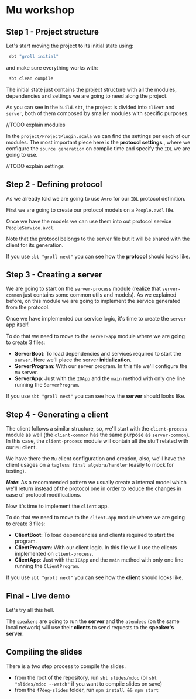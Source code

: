 # Mu workshop

## Step 1 - Project structure

Let's start moving the project to its initial state using:
 
```bash
 sbt "groll initial"
```

and make sure everything works with:

```bash
 sbt clean compile
```

The initial state just contains the project structure with all the modules, 
dependencies and settings we are going to need along the project.

As you can see in the `build.sbt`, the project is divided into `client` and `server`, 
both of them composed by smaller modules with specific purposes.

//TODO explain modules

In the `project/ProjectPlugin.scala` we can find the settings per each of our modules.
The most important piece here is the **protocol settings** ,
where we configure the `source generation` on compile time and specify the `IDL` we are going to use.

//TODO explain settings

## Step 2 - Defining protocol

As we already told we are going to use `Avro` for our `IDL` protocol definition.

First we are going to create our protocol models on a `People.avdl` file.

Once we have the models we can use them into out protocol service `PeopleService.avdl`.

Note that the protocol belongs to the server file but it will be shared with the client for its generation.

If you use `sbt "groll next"` you can see how the **protocol** should looks like.

## Step 3 - Creating a server

We are going to start on the `server-process` module (realize that `server-common` just contains some common utils and models).
As we explained before, on this module we are going to implement the service generated from the protocol.

Once we have implemented our service logic, it's time to create the `server` app itself.

To do that we need to move to the `server-app` module where we are going to create 3 files:

 - **ServerBoot**: To load dependencies and services required to start the `server`. Here we'll place the server **initialization**.
 - **ServerProgram**: With our server program. In this file we'll configure the `Mu` server.
 - **ServerApp**: Just with the `IOApp` and the `main` method with only one line running the `ServerProgram`.

If you use `sbt "groll next"` you can see how the **server** should looks like.

## Step 4 - Generating a client

The client follows a similar structure, so, 
we'll start with the `client-process` module as well (the `client-common` has the same purpose as `server-common`).
In this case, the `client-process` module will contain all the stuff related with our `Mu` client.

We have there the `Mu` client configuration and creation, also, 
we'll have the client usages on a `tagless final algebra/handler` (easily to mock for testing).

***Note***: As a recommended pattern we usually create a internal model
 which we'll return instead of the protocol one in order to reduce the changes in case of protocol modifications.

Now it's time to implement the `client` app.

To do that we need to move to the `client-app` module where we are going to create 3 files:

 - **ClientBoot**: To load dependencies and clients required to start the program.
 - **ClientProgram**: With our client logic. In this file we'll use the clients implemented on `client-process`.
 - **ClientApp**: Just with the `IOApp` and the `main` method with only one line running the `ClientProgram`.

If you use `sbt "groll next"` you can see how the **client** should looks like.

## Final - Live demo

Let's try all this hell.

The `speakers` are going to run the **server** and 
the `atendees` (on the same local network) will use their **clients** to send requests to the **speaker's server**.


## Compiling the slides

There is a two step process to compile the slides.
- from the root of the repository, run `sbt slides/mdoc` (or `sbt "slides/mdoc --watch"` if you want to compile slides on save)
- from the `47deg-slides` folder, run `npm install && npm start`
